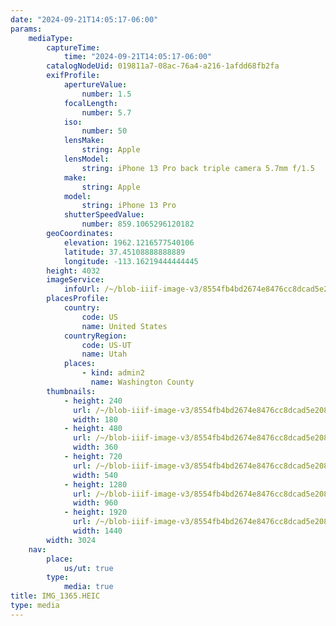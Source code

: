 ```yaml
---
date: "2024-09-21T14:05:17-06:00"
params:
    mediaType:
        captureTime:
            time: "2024-09-21T14:05:17-06:00"
        catalogNodeUid: 019811a7-08ac-76a4-a216-1afdd68fb2fa
        exifProfile:
            apertureValue:
                number: 1.5
            focalLength:
                number: 5.7
            iso:
                number: 50
            lensMake:
                string: Apple
            lensModel:
                string: iPhone 13 Pro back triple camera 5.7mm f/1.5
            make:
                string: Apple
            model:
                string: iPhone 13 Pro
            shutterSpeedValue:
                number: 859.1065296120182
        geoCoordinates:
            elevation: 1962.1216577540106
            latitude: 37.45108888888889
            longitude: -113.16219444444445
        height: 4032
        imageService:
            infoUrl: /~/blob-iiif-image-v3/8554fb4bd2674e8476cc8dcad5e2087ea6ccbe7537f30034d8aabda4f693be98/info.json
        placesProfile:
            country:
                code: US
                name: United States
            countryRegion:
                code: US-UT
                name: Utah
            places:
                - kind: admin2
                  name: Washington County
        thumbnails:
            - height: 240
              url: /~/blob-iiif-image-v3/8554fb4bd2674e8476cc8dcad5e2087ea6ccbe7537f30034d8aabda4f693be98/full/180%2C240/0/default.jpg
              width: 180
            - height: 480
              url: /~/blob-iiif-image-v3/8554fb4bd2674e8476cc8dcad5e2087ea6ccbe7537f30034d8aabda4f693be98/full/360%2C480/0/default.jpg
              width: 360
            - height: 720
              url: /~/blob-iiif-image-v3/8554fb4bd2674e8476cc8dcad5e2087ea6ccbe7537f30034d8aabda4f693be98/full/540%2C720/0/default.jpg
              width: 540
            - height: 1280
              url: /~/blob-iiif-image-v3/8554fb4bd2674e8476cc8dcad5e2087ea6ccbe7537f30034d8aabda4f693be98/full/960%2C1280/0/default.jpg
              width: 960
            - height: 1920
              url: /~/blob-iiif-image-v3/8554fb4bd2674e8476cc8dcad5e2087ea6ccbe7537f30034d8aabda4f693be98/full/1440%2C1920/0/default.jpg
              width: 1440
        width: 3024
    nav:
        place:
            us/ut: true
        type:
            media: true
title: IMG_1365.HEIC
type: media
---
```

